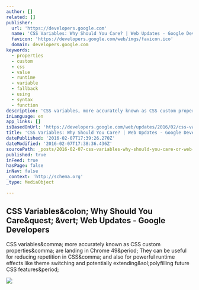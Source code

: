 ```yaml
---
author: []
related: []
publisher:
  url: 'https://developers.google.com'
  name: 'CSS Variables: Why Should You Care? | Web Updates - Google Developers'
  favicon: 'https://developers.google.com/web/imgs/favicon.ico'
  domain: developers.google.com
keywords:
  - properties
  - custom
  - css
  - value
  - runtime
  - variable
  - fallback
  - using
  - syntax
  - function
description: 'CSS variables, more accurately known as CSS custom properties, are landing in Chrome 49. They can be useful for reducing repetition in CSS, and also for powerful runtime effects like theme switching and potentially extending/polyfilling future CSS features.'
inLanguage: en
app_links: []
isBasedOnUrl: 'https://developers.google.com/web/updates/2016/02/css-variables-why-should-you-care'
title: 'CSS Variables: Why Should You Care? | Web Updates - Google Developers'
datePublished: '2016-02-07T17:39:26.270Z'
dateModified: '2016-02-07T17:38:36.436Z'
sourcePath: _posts/2016-02-07-css-variables-why-should-you-care-or-web-updates-google-d.md
published: true
inFeed: true
hasPage: false
inNav: false
_context: 'http://schema.org'
_type: MediaObject

---
```

<article style=""><h1>CSS Variables&amp;colon; Why Should You Care&amp;quest; &amp;vert; Web Updates - Google Developers</h1><p>CSS variables&amp;comma; more accurately known as CSS custom properties&amp;comma; are landing in Chrome 49&amp;period; They can be useful for reducing repetition in CSS&amp;comma; and also for powerful runtime effects like theme switching and potentially extending&amp;sol;polyfilling future CSS features&amp;period;</p><img src="https://developers.google.com/web/imgs/contributors/robdodson.jpg" /></article>